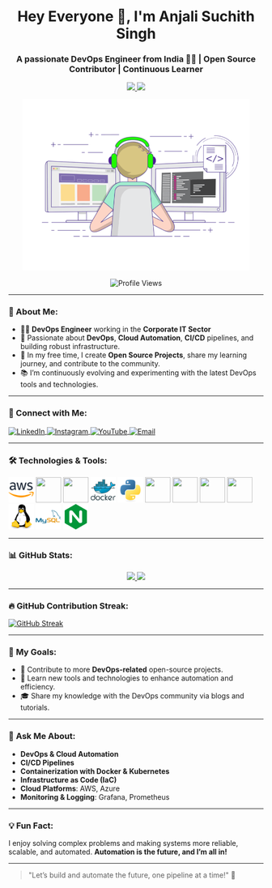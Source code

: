 <h1 align="center">Hey Everyone 👋, I'm Anjali Suchith Singh</h1>

<h3 align="center">A passionate DevOps Engineer from India 👩‍💻 | Open Source Contributor | Continuous Learner</h3>

<p align="center">
  <a href="https://github.com/anjsingh16">
    <img src="https://img.shields.io/github/followers/anjsingh16?label=Follow&style=social" />
  </a>
  <a href="https://www.linkedin.com/in/anjali-singh-95179720b">
    <img src="https://img.shields.io/badge/Connect%20on-LinkedIn-blue?style=social&logo=linkedin" />
  </a>
</p>

<div align="center">
  <img alt="Coding" width="450" src="https://raw.githubusercontent.com/devSouvik/devSouvik/master/gif3.gif">
</div>

<p align="center">
  <img src="https://komarev.com/ghpvc/?username=anjsingh16&label=Profile%20views&color=0e75b6&style=flat" alt="Profile Views" />
</p>

---

### 🚀 About Me:
- 👨‍💻 **DevOps Engineer** working in the **Corporate IT Sector**  
- 🔧 Passionate about **DevOps**, **Cloud Automation**, **CI/CD** pipelines, and building robust infrastructure.  
- 🌱 In my free time, I create **Open Source Projects**, share my learning journey, and contribute to the community.  
- 📚 I’m continuously evolving and experimenting with the latest DevOps tools and technologies.

---

### 🔗 Connect with Me:
<p align="left">
  <a href="https://linkedin.com/in/anjali-singh-95179720b" target="blank">
    <img align="center" src="https://raw.githubusercontent.com/rahuldkjain/github-profile-readme-generator/master/src/images/icons/Social/linked-in-alt.svg" alt="LinkedIn" height="30" width="40" />
  </a>
  <a href="https://instagram.com/anjali_singh_official" target="blank">
    <img align="center" src="https://raw.githubusercontent.com/rahuldkjain/github-profile-readme-generator/master/src/images/icons/Social/instagram.svg" alt="Instagram" height="30" width="40" />
  </a>
  <a href="https://youtube.com/c/AnjaliSinghDevOps" target="blank">
    <img align="center" src="https://raw.githubusercontent.com/rahuldkjain/github-profile-readme-generator/master/src/images/icons/Social/youtube.svg" alt="YouTube" height="30" width="40" />
  </a>
  <a href="mailto:anjali.devops@example.com" target="blank">
    <img align="center" src="https://raw.githubusercontent.com/rahuldkjain/github-profile-readme-generator/master/src/images/icons/Social/email.svg" alt="Email" height="30" width="40" />
  </a>
</p>

---

### 🛠️ **Technologies & Tools:**

<p align="left">
  <img src="https://raw.githubusercontent.com/devicons/devicon/master/icons/amazonwebservices/amazonwebservices-original-wordmark.svg" width="50" height="50"/>
  <img src="https://www.vectorlogo.zone/logos/microsoft_azure/microsoft_azure-icon.svg" width="50" height="50"/>
  <img src="https://www.vectorlogo.zone/logos/gnu_bash/gnu_bash-icon.svg" width="50" height="50"/>
  <img src="https://raw.githubusercontent.com/devicons/devicon/master/icons/docker/docker-original-wordmark.svg" width="50" height="50"/>
  <img src="https://raw.githubusercontent.com/devicons/devicon/master/icons/python/python-original.svg" width="50" height="50"/>
  <img src="https://www.vectorlogo.zone/logos/git-scm/git-scm-icon.svg" width="50" height="50"/>
  <img src="https://www.vectorlogo.zone/logos/grafana/grafana-icon.svg" width="50" height="50"/>
  <img src="https://www.vectorlogo.zone/logos/jenkins/jenkins-icon.svg" width="50" height="50"/>
  <img src="https://www.vectorlogo.zone/logos/kubernetes/kubernetes-icon.svg" width="50" height="50"/>
  <img src="https://raw.githubusercontent.com/devicons/devicon/master/icons/linux/linux-original.svg" width="50" height="50"/>
  <img src="https://raw.githubusercontent.com/devicons/devicon/master/icons/mysql/mysql-original-wordmark.svg" width="50" height="50"/>
  <img src="https://raw.githubusercontent.com/devicons/devicon/master/icons/nginx/nginx-original.svg" width="50" height="50"/>
</p>

---

### 📊 **GitHub Stats:**
<div align="center">
  <a href="https://github.com/anjsingh16">
    <img height="180" src="https://github-readme-stats.vercel.app/api?username=anjsingh16&show_icons=true&hide=prs&theme=radical" />
  </a>
  <a href="https://github.com/anjsingh16">
    <img height="180" src="https://github-readme-stats.vercel.app/api/top-langs/?username=anjsingh16&layout=compact&theme=radical" />
  </a>
</div>

---

### 🔥 **GitHub Contribution Streak:**
[![GitHub Streak](https://streak-stats.demolab.com/?user=anjsingh16&theme=radical)](https://git.io/streak-stats)

---

### 🎯 **My Goals:**
- 🌟 Contribute to more **DevOps-related** open-source projects.  
- 🚀 Learn new tools and technologies to enhance automation and efficiency.  
- 🎓 Share my knowledge with the DevOps community via blogs and tutorials.

---

### 💬 **Ask Me About:**
- **DevOps & Cloud Automation**  
- **CI/CD Pipelines**  
- **Containerization with Docker & Kubernetes**  
- **Infrastructure as Code (IaC)**  
- **Cloud Platforms**: AWS, Azure  
- **Monitoring & Logging**: Grafana, Prometheus

---

### 💡 **Fun Fact:**
I enjoy solving complex problems and making systems more reliable, scalable, and automated. **Automation is the future, and I’m all in!**

---

> "Let’s build and automate the future, one pipeline at a time!" 🚀
